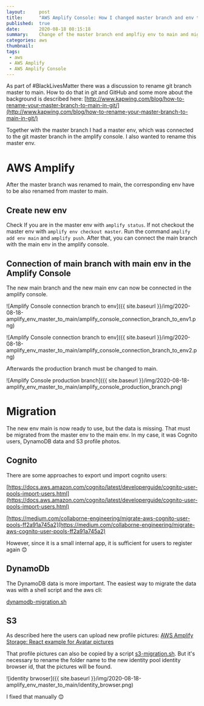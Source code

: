 ```yaml
---
layout:     post
title:      "AWS Amplify Console: How I changed master branch and env to main"
published:  true
date:       2020-08-18 08:15:18
summary:    Change of the master branch end amplfiy env to main and migration of the env data
categories: aws
thumbnail: 
tags:
 - aws
 - AWS Amplify
 - AWS Amplify Console
---
```


As part of #BlackLivesMatter there was a discussion to rename git branch master to main. How to do that in git and GitHub and some more about the background is described here:
[http://www.kapwing.com/blog/how-to-rename-your-master-branch-to-main-in-git/](http://www.kapwing.com/blog/how-to-rename-your-master-branch-to-main-in-git/)

Together with the master branch I had a master env, which was connected to the git master branch in the amplify console. I also wanted to rename this master env.

# AWS Amplify 

After the master branch was renamed to main, the corresponding env have to be also renamed from master to main.

## Create new env

Check If you are in the master env with `amplify status`. If not checkout the master env with `amplify env checkout master`.
Run the command `amplify add env main` and `amplify push`. After that, you can connect the main branch with the main env in the amplify console.

## Connection of main branch with main env in the Amplify Console

The new main branch and the new main env can now be connected in the amplify console.

![Amplify Console connection branch to env]({{ site.baseurl }}/img/2020-08-18-amplify_env_master_to_main/amplify_console_connection_branch_to_env1.png)

![Amplify Console connection branch to env]({{ site.baseurl }}/img/2020-08-18-amplify_env_master_to_main/amplify_console_connection_branch_to_env2.png)

Afterwards the production branch must be changed to main.

![Amplify Console production branch]({{ site.baseurl }}/img/2020-08-18-amplify_env_master_to_main/amplify_console_production_branch.png)

# Migration

The new env main is now ready to use, but the data is missing. That must be migrated from the master env to the main env. In my case, it was Cognito users, DynamoDB data and S3 profile photos.

## Cognito

There are some approaches to export und import cognito users:

[https://docs.aws.amazon.com/cognito/latest/developerguide/cognito-user-pools-import-users.html](https://docs.aws.amazon.com/cognito/latest/developerguide/cognito-user-pools-import-users.html)

[https://medium.com/collaborne-engineering/migrate-aws-cognito-user-pools-ff2a91a745a2](https://medium.com/collaborne-engineering/migrate-aws-cognito-user-pools-ff2a91a745a2)

However, since it is a small internal app, it is sufficient for users to register again 😊


## DynamoDb

The DynamoDB data is more important. The easiest way to migrate the data was with a shell script and the aws cli: 

[dynamodb-migration.sh](https://github.com/JohannesKonings/fff-badminton/blob/main/AmplifyEnvMigration/dynamodb-migration.sh)

## S3

As described here the users can upload new profile pictures:
[AWS Amplify Storage: React example for Avatar pictures](https://dev.to/johanneskonings/aws-amplify-storage-react-example-for-avatar-pictures-273o)

That profile pictures can also be copied by a script [s3-migration.sh](https://github.com/JohannesKonings/fff-badminton/blob/main/AmplifyEnvMigration/s3-migration.sh). But it's necessary to rename the folder name to the new identity pool identity browser id, that the pictures will be found.

![identity brwoser]({{ site.baseurl }}/img/2020-08-18-amplify_env_master_to_main/identity_browser.png)

I fixed that manually 😊






